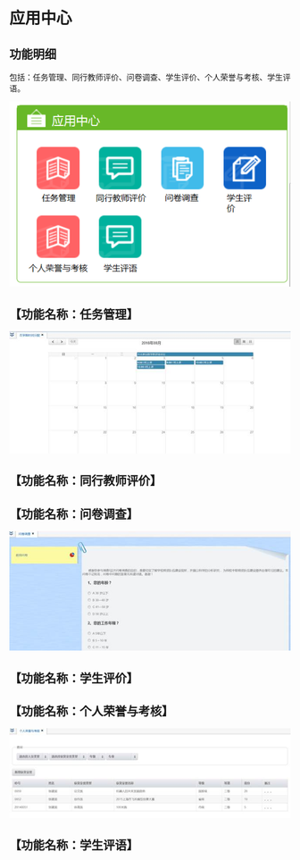# 应用中心

## 功能明细

包括：任务管理、同行教师评价、问卷调查、学生评价、个人荣誉与考核、学生评语。


![](/assets/image100.png)


## 【功能名称：任务管理】



![](/assets/image101.jpg)




## 【功能名称：同行教师评价】

## 【功能名称：问卷调查】


![](/assets/image102.jpg)

## 【功能名称：学生评价】


## 【功能名称：个人荣誉与考核】


![](/assets/image103.jpg)

## 【功能名称：学生评语】


